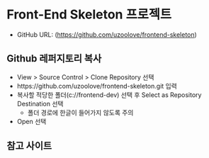 # Front-End Skeleton 프로젝트
* GitHub URL: (https://github.com/uzoolove/frontend-skeleton)

## Github 레퍼지토리 복사
* View > Source Control > Clone Repository 선택
* <nohyper>https</nohyper>://github.com/uzoolove/frontend-skeleton.git 입력
* 복사할 적당한 폴더(c://frontend-dev) 선택 후 Select as Repository Destination 선택
  - 폴더 경로에 한글이 들어가지 않도록 주의
* Open 선택
 
## 참고 사이트

